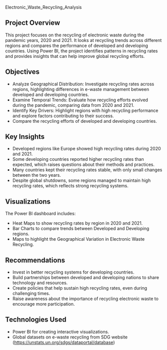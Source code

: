  Electronic_Waste_Recycling_Analysis

## Project Overview
This project focuses on the recycling of electronic waste during the pandemic years, 2020 and 2021. It looks at recycling trends across different regions and compares the performance of developed and developing countries. Using Power BI, the project identifies patterns in recycling rates and provides insights that can help improve global recycling efforts.

## Objectives
* Analyze Geographical Distribution: Investigate recycling rates across regions, highlighting differences in e-waste management between developed and developing countries.
* Examine Temporal Trends: Evaluate how recycling efforts evolved during the pandemic, comparing data from 2020 and 2021.
* Identify Key Drivers: Highlight regions with high recycling performance and explore factors contributing to their success.
* Compare the recycling efforts of developed and developing countries.

## Key Insights
* Developed regions like Europe showed high recycling rates during 2020 and 2021.
* Some developing countries reported higher recycling rates than expected, which raises questions about their methods and practices.
* Many countries kept their recycling rates stable, with only small changes between the two years.
* Despite global shutdowns, some regions managed to maintain high recycling rates, which reflects strong recycling systems.

## Visualizations
The Power BI dashboard includes:

* Heat Maps to show recycling rates by region in 2020 and 2021.
* Bar Charts to compare trends between Developed and Developing regions.
* Maps to highlight the Geographical Variation in Electronic Waste Recycling.

## Recommendations
* Invest in better recycling systems for developing countries.
* Build partnerships between developed and developing nations to share technology and resources.
* Create policies that help sustain high recycling rates, even during challenging times.
* Raise awareness about the importance of recycling electronic waste to encourage more participation.

## Technologies Used
+ Power BI for creating interactive visualizations.
+ Global datasets on e-waste recycling from SDG website (https://unstats.un.org/sdgs/dataportal/database)
